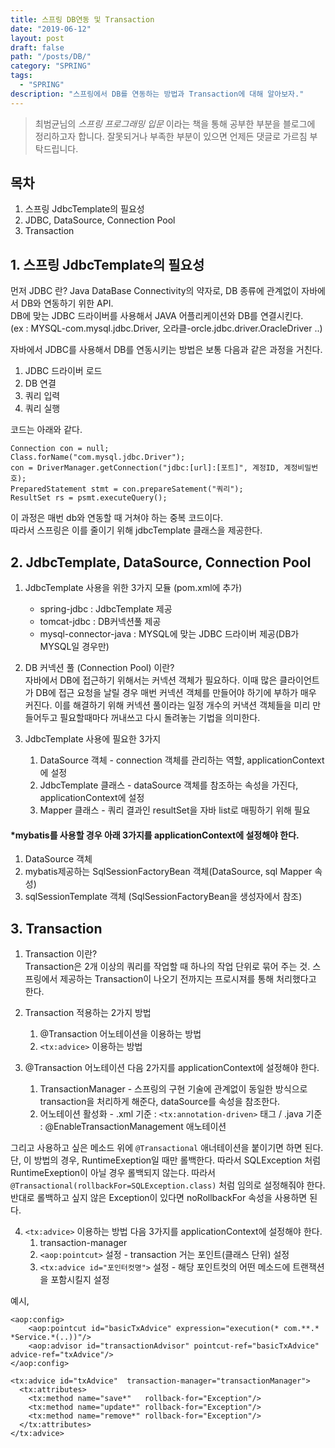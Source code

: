 ```yaml
---
title: 스프링 DB연동 및 Transaction
date: "2019-06-12"
layout: post
draft: false
path: "/posts/DB/"
category: "SPRING"
tags:
  - "SPRING"
description: "스프링에서 DB를 연동하는 방법과 Transaction에 대해 알아보자."
---
```


>최범균님의 *스프링 프로그래밍 입문* 이라는 책을 통해 공부한 부분을 블로그에 정리하고자 합니다.
>잘못되거나 부족한 부분이 있으면 언제든 댓글로 가르침 부탁드립니다.


## 목차
1. 스프링 JdbcTemplate의 필요성
2. JDBC, DataSource, Connection Pool
3. Transaction


## 1. 스프링 JdbcTemplate의 필요성
먼저 JDBC 란?
Java DataBase Connectivity의 약자로, DB 종류에 관계없이 자바에서 DB와 연동하기 위한 API.  
DB에 맞는 JDBC 드라이버를 사용해서 JAVA 어플리케이션와 DB를 연결시킨다.  
(ex : MYSQL-com.mysql.jdbc.Driver, 오라클-orcle.jdbc.driver.OracleDriver ..)  

자바에서 JDBC를 사용해서 DB를 연동시키는 방법은 보통 다음과 같은 과정을 거친다.
1) JDBC 드라이버 로드
2) DB 연결
3) 쿼리 입력
4) 쿼리 실행  

코드는 아래와 같다.

```
Connection con = null;
Class.forName("com.mysql.jdbc.Driver");
con = DriverManager.getConnection("jdbc:[url]:[포트]", 계정ID, 계정비밀번호);
PreparedStatement stmt = con.prepareSatement("쿼리");
ResultSet rs = psmt.executeQuery();
```

이 과정은 매번 db와 연동할 때 거쳐야 하는 중복 코드이다.  
따라서 스프링은 이를 줄이기 위해 jdbcTemplate 클래스을 제공한다.


## 2. JdbcTemplate, DataSource, Connection Pool
1. JdbcTemplate 사용을 위한 3가지 모듈 (pom.xml에 추가)  
    - spring-jdbc : JdbcTemplate 제공
    - tomcat-jdbc : DB커넥션풀 제공
    - mysql-connector-java : MYSQL에 맞는 JDBC 드라이버 제공(DB가 MYSQL일 경우만)

2. DB 커넥션 풀 (Connection Pool) 이란?  
자바에서 DB에 접근하기 위해서는 커넥션 객체가 필요하다. 이때 많은 클라이언트가 DB에 접근 요청을 날릴 경우 매번 커넥션 객체를 만들어야 하기에 부하가 매우 커진다. 이를 해결하기 위해 커넥션 풀이라는 일정 개수의 커낵션 객체들을 미리 만들어두고 필요할때마다 꺼내쓰고 다시 돌려놓는 기법을 의미한다.

3. JdbcTemplate 사용에 필요한 3가지
    1) DataSource 객체 - connection 객체를 관리하는 역할, applicationContext에 설정
    2) JdbcTemplate 클래스 - dataSource 객체를 참조하는 속성을 가진다, applicationContext에 설정
    3) Mapper 클래스 - 쿼리 결과인 resultSet을 자바 list로 매핑하기 위해 필요
  
#### *mybatis를 사용할 경우 아래 3가지를 applicationContext에 설정해야 한다.  
1) DataSource 객체  
2) mybatis제공하는 SqlSessionFactoryBean 객체(DataSource, sql Mapper 속성)  
3) sqlSessionTemplate 객체 (SqlSessionFactoryBean을 생성자에서 참조)


## 3. Transaction
1. Transaction 이란?  
Transaction은 2개 이상의 쿼리를 작업할 때 하나의 작업 단위로 묶어 주는 것.
스프링에서 제공하는 Transaction이 나오기 전까지는 프로시져를 통해 처리했다고 한다.

2. Transaction 적용하는 2가지 방법
    1) @Transaction 어노테이션을 이용하는 방법
    2) `<tx:advice>` 이용하는 방법

3. @Transaction 어노테이션
다음 2가지를 applicationContext에 설정해야 한다.
   1) TransactionManager - 스프링의 구현 기술에 관계없이 동일한 방식으로 transaction을 처리하게 해준다, dataSource를 속성을 참조한다.
   2) 어노테이션 활성화 - .xml 기준 : `<tx:annotation-driven>` 태그 / .java 기준 : @EnableTransactionManagement 애노테이션

그리고 사용하고 싶은 메소드 위에 `@Transactional` 애너테이션을 붙이기면 하면 된다.
단, 이 방법의 경우, RuntimeExeption일 때만 롤백한다. 따라서 SQLException 처럼  RuntimeExeption이 아닐 경우 롤백되지 않는다. 따라서 `@Transactional(rollbackFor=SQLException.class)` 처럼 임의로 설정해줘야 한다. 반대로 롤백하고 싶지 않은 Exception이 있다면 noRollbackFor 속성을 사용하면 된다.


4. `<tx:advice>` 이용하는 방법
다음 3가지를 applicationContext에 설정해야 한다.
    1)  transaction-manager
    2) `<aop:pointcut>` 설정 - transaction 거는 포인트(클래스 단위) 설정
    3) `<tx:advice id="포인터컷명">` 설정 - 해당 포인트컷의 어떤 메소드에 트랜잭션을 포함시킬지 설정

예시,
```
<aop:config>
    <aop:pointcut id="basicTxAdvice" expression="execution(* com.**.* *Service.*(..))"/>
    <aop:advisor id="transactionAdvisor" pointcut-ref="basicTxAdvice" advice-ref="txAdvice"/>
</aop:config>

<tx:advice id="txAdvice"  transaction-manager="transactionManager">
  <tx:attributes>
    <tx:method name="save*"   rollback-for="Exception"/>
    <tx:method name="update*" rollback-for="Exception"/>
    <tx:method name="remove*" rollback-for="Exception"/>
  </tx:attributes>
</tx:advice>
```
